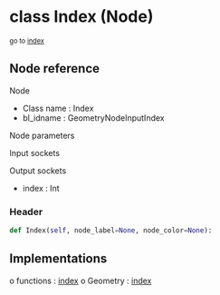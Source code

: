 # class Index (Node)

<sub>go to [index](/docs/index.md)</sub>

## Node reference

Node
 - Class name : Index
 - bl_idname : GeometryNodeInputIndex

Node parameters

Input sockets

Output sockets
 - index : Int

### Header

``` python
def Index(self, node_label=None, node_color=None):
```

## Implementations

o functions : [index](/docs/GeoNodes_classes/index.md)
o Geometry : [index](/docs/GeoNodes_classes/Geometry.md#index) 

